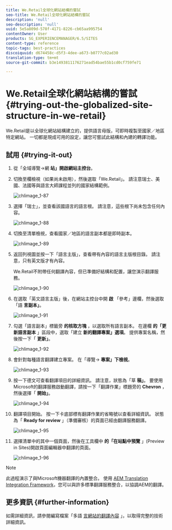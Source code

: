 ```yaml
---
title: We.Retail全球化網站結構的嘗試
seo-title: We.Retail全球化網站結構的嘗試
description: 'null'
seo-description: 'null'
uuid: 5e5a809d-578f-4171-8226-cb65aa995754
contentOwner: User
products: SG_EXPERIENCEMANAGER/6.5/SITES
content-type: reference
topic-tags: best-practices
discoiquuid: d674458c-d5f3-4dee-a673-b0777c02ad30
translation-type: tm+mt
source-git-commit: b3e1493811176271ead54bae55b1cd0cf759fe71

---
```



# We.Retail全球化網站結構的嘗試{#trying-out-the-globalized-site-structure-in-we-retail}

We.Retail是以全球化網站結構建立的，提供語言母版，可即時複製至國家／地區特定網站。 一切都是現成可用的設定，讓您可嘗試此結構和內建的轉譯功能。

## 試用 {#trying-it-out}

1. 從「全域導覽->網 **站」開啟網站主控台**。
1. 切換至欄檢視（如果尚未啟用），然後選取「We.Retail」。 請注意瑞士、美國、法國等與語言大師課程並列的國家結構範例。

   ![chlimage_1-87](assets/chlimage_1-87a.png)

1. 選擇「瑞士」，並查看該國語言的語言根。 請注意，這些根下尚未包含任何內容。

   ![chlimage_1-88](assets/chlimage_1-88a.png)

1. 切換至清單檢視，查看國家／地區的語言副本都是即時副本。

   ![chlimage_1-89](assets/chlimage_1-89a.png)

1. 返回列視圖並按一下「語言主版」，查看帶有內容的語言主版根目錄。 請注意，只有英文版才有內容。

   We.Retail不附帶任何翻譯內容，但已準備好結構和配置，讓您演示翻譯服務。

   ![chlimage_1-90](assets/chlimage_1-90a.png)

1. 在選取「英文語言主版」後，在網站主控台中開 **啟** 「參考」邊欄，然後選取「語 **言副本」**。

   ![chlimage_1-91](assets/chlimage_1-91.png)

1. 勾選「語言副本」標籤旁 **的核取方塊** ，以選取所有語言副本。 在邊欄 **的「更新語言副本** 」區段中，選取「建立 **新的翻譯專案」選項**。 提供專案名稱，然後按一下「 **更新」**。

   ![chlimage_1-92](assets/chlimage_1-92.png)

1. 會針對每種語言翻譯建立專案。 在「導覽-> **專案」下檢視**。

   ![chlimage_1-93](assets/chlimage_1-93.png)

1. 按一下德文可查看翻譯項目的詳細資訊。 請注意，狀態為「草 **稿」**。 要使用Microsoft的翻譯服務啟動翻譯，請按一下「翻譯作業」標題旁的 **Chevron** ，然後選擇「 **開始」**。

   ![chlimage_1-94](assets/chlimage_1-94.png)

1. 翻譯項目開始。 按一下卡底部標有翻譯作業的省略號以查看詳細資訊。 狀態為「 **Ready for review** 」（準備審核）的頁面已經由翻譯服務翻譯。

   ![chlimage_1-95](assets/chlimage_1-95.png)

1. 選擇清單中的其中一個頁面，然後在工具欄中 **的「在站點中預覽** 」(Preview in Sites)開啟頁面編輯器中翻譯的頁面。

   ![chlimage_1-96](assets/chlimage_1-96.png)

>[!NOTE]
>
>此過程演示了與Microsoft機器翻譯的內置整合。 使用 [AEM Translation Integration Framework](/help/sites-administering/translation.md)，您可以與許多標準翻譯服務整合，以協調AEM的翻譯。

## 更多資訊 {#further-information}

如需詳細資訊，請參閱編寫檔案「多語 [言網站的翻譯內容](/help/sites-administering/translation.md) 」，以取得完整的技術詳細資訊。
